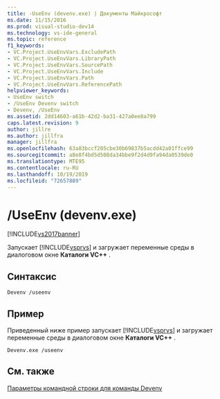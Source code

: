 ```yaml
---
title: -UseEnv (devenv.exe) | Документы Майкрософт
ms.date: 11/15/2016
ms.prod: visual-studio-dev14
ms.technology: vs-ide-general
ms.topic: reference
f1_keywords:
- VC.Project.UseEnvVars.ExcludePath
- VC.Project.UseEnvVars.LibraryPath
- VC.Project.UseEnvVars.SourcePath
- VC.Project.UseEnvVars.Include
- VC.Project.UseEnvVars.Path
- VC.Project.UseEnvVars.ReferencePath
helpviewer_keywords:
- UseEnv switch
- /UseEnv Devenv switch
- Devenv, /UseEnv
ms.assetid: 2dd14603-a61b-42d2-ba31-427a0ee8a799
caps.latest.revision: 9
author: jillre
ms.author: jillfra
manager: jillfra
ms.openlocfilehash: 63a83bccf205cbe30b69837b5acdd42a01ffce99
ms.sourcegitcommit: a8e8f4bd5d508da34bbe9f2d4d9fa94da0539de0
ms.translationtype: MTE95
ms.contentlocale: ru-RU
ms.lasthandoff: 10/19/2019
ms.locfileid: "72657889"
---
```

# <a name="useenv-devenvexe"></a>/UseEnv (devenv.exe)
[!INCLUDE[vs2017banner](../../includes/vs2017banner.md)]

Запускает [!INCLUDE[vsprvs](../../includes/vsprvs-md.md)] и загружает переменные среды в диалоговом окне **Каталоги VC++** .

## <a name="syntax"></a>Синтаксис

```
Devenv /useenv
```

## <a name="example"></a>Пример
 Приведенный ниже пример запускает [!INCLUDE[vsprvs](../../includes/vsprvs-md.md)] и загружает переменные среды в диалоговом окне **Каталоги VC++** .

```
Devenv.exe /useenv
```

## <a name="see-also"></a>См. также
 [Параметры командной строки для команды Devenv](../../ide/reference/devenv-command-line-switches.md)
